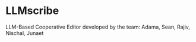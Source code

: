 # LLMscribe
LLM-Based Cooperative Editor developed by the team: Adama, Sean, Rajiv, Nischal, Junaet
